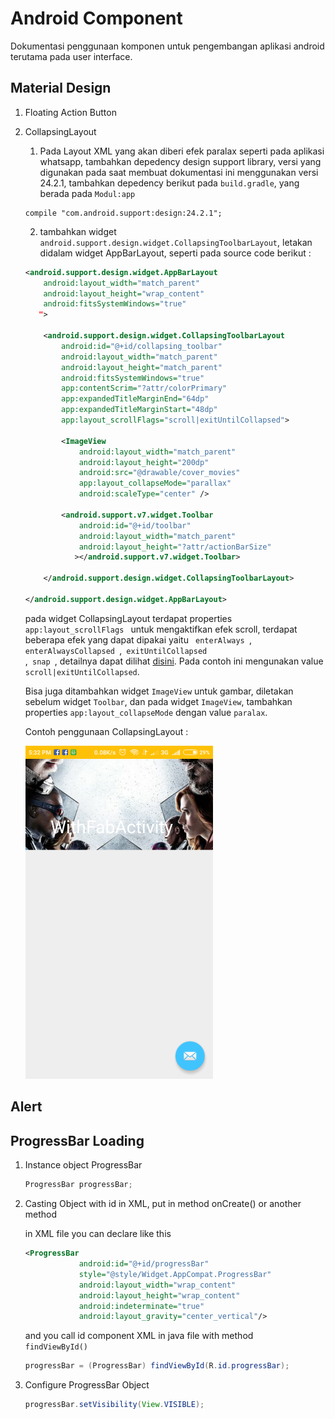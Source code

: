 # **Android Component**
Dokumentasi penggunaan komponen untuk pengembangan aplikasi android terutama pada user interface.

## Material Design

1. Floating Action Button
2. CollapsingLayout

    1. Pada Layout XML yang akan diberi efek paralax seperti pada aplikasi whatsapp, tambahkan depedency design support library,
    versi yang digunakan pada saat membuat dokumentasi ini menggunakan versi 24.2.1, tambahkan depedency berikut pada <code>build.gradle</code>,
    yang berada pada <code>Modul:app</code>


    ``` shell
    compile "com.android.support:design:24.2.1";
    ```
    2. tambahkan widget <code>android.support.design.widget.CollapsingToolbarLayout</code>, letakan didalam widget AppBarLayout, seperti pada source code berikut :


    ``` xml
    <android.support.design.widget.AppBarLayout
        android:layout_width="match_parent"
        android:layout_height="wrap_content"
        android:fitsSystemWindows="true"
       ">

        <android.support.design.widget.CollapsingToolbarLayout
            android:id="@+id/collapsing_toolbar"
            android:layout_width="match_parent"
            android:layout_height="match_parent"
            android:fitsSystemWindows="true"
            app:contentScrim="?attr/colorPrimary"
            app:expandedTitleMarginEnd="64dp"
            app:expandedTitleMarginStart="48dp"
            app:layout_scrollFlags="scroll|exitUntilCollapsed">

            <ImageView
                android:layout_width="match_parent"
                android:layout_height="200dp"
                android:src="@drawable/cover_movies"
                app:layout_collapseMode="parallax"
                android:scaleType="center" />

            <android.support.v7.widget.Toolbar
                android:id="@+id/toolbar"
                android:layout_width="match_parent"
                android:layout_height="?attr/actionBarSize"
               ></android.support.v7.widget.Toolbar>

        </android.support.design.widget.CollapsingToolbarLayout>

    </android.support.design.widget.AppBarLayout>
    ```
    pada widget CollapsingLayout terdapat properties <code> app:layout_scrollFlags </code> untuk mengaktifkan efek scroll, terdapat beberapa
    efek yang dapat dipakai yaitu <code> enterAlways </code>, <code> enterAlwaysCollapsed </code>,<code> exitUntilCollapsed </code>,<code> snap </code>,
    detailnya dapat dilihat [disini](https://guides.codepath.com/android/Handling-Scrolls-with-CoordinatorLayout#responding-to-scroll-events). Pada
    contoh ini mengunakan value <code>scroll|exitUntilCollapsed</code>.

    Bisa juga ditambahkan widget <code>ImageView</code> untuk gambar, diletakan sebelum widget <code>Toolbar</code>, dan pada widget <code>ImageView</code>,
    tambahkan properties <code>app:layout_collapseMode</code> dengan value <code>paralax</code>.
    
    Contoh penggunaan CollapsingLayout :

    <img width="300" src="https://github.com/ramdanisource/Android-Component/blob/master/screenshot/collapsing_layout.png" alt="Screenshot">
 

    

## **Alert**

## **ProgressBar Loading**

1. Instance object ProgressBar

    ``` java
    ProgressBar progressBar;
    ```
2. Casting Object with id in XML, put in method onCreate() or another method
    
    in XML file you can declare like this
    ``` xml
    <ProgressBar
                android:id="@+id/progressBar"
                style="@style/Widget.AppCompat.ProgressBar"
                android:layout_width="wrap_content"
                android:layout_height="wrap_content"
                android:indeterminate="true"
                android:layout_gravity="center_vertical"/>
    ```
    and you call id component XML in java file with method <code> findViewById()</code>

    ``` java
    progressBar = (ProgressBar) findViewById(R.id.progressBar);
    ```

3. Configure ProgressBar Object
    ``` java
    progressBar.setVisibility(View.VISIBLE);
    ```
